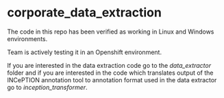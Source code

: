 # corporate_data_extraction
The code in this repo has been verified as working in Linux and Windows environments.  

Team is actively testing it in an Openshift environment.

If you are interested in the data extraction code go to the *data_extractor* folder and 
if you are interested in the code which translates output of the INCePTION annotation tool
to annotation format used in the data extractor go to *inception_transformer*.
